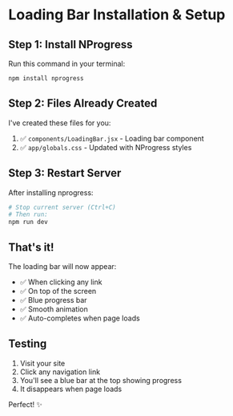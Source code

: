 # Loading Bar Installation & Setup

## Step 1: Install NProgress

Run this command in your terminal:

```bash
npm install nprogress
```

## Step 2: Files Already Created

I've created these files for you:
1. ✅ `components/LoadingBar.jsx` - Loading bar component
2. ✅ `app/globals.css` - Updated with NProgress styles

## Step 3: Restart Server

After installing nprogress:

```bash
# Stop current server (Ctrl+C)
# Then run:
npm run dev
```

## That's it!

The loading bar will now appear:
- ✅ When clicking any link
- ✅ On top of the screen
- ✅ Blue progress bar
- ✅ Smooth animation
- ✅ Auto-completes when page loads

## Testing

1. Visit your site
2. Click any navigation link
3. You'll see a blue bar at the top showing progress
4. It disappears when page loads

Perfect! ✨
